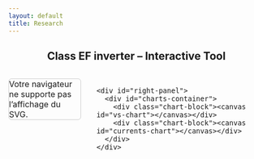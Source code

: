 ```yaml
---
layout: default
title: Research
---
```


<h2 style="text-align: center;">Class EF inverter – Interactive Tool</h2>

<div class="interactive-body">
  <style>
    .interactive-body { font-size: 1rem; margin-top: 2rem; }
    .interactive-body .container { display: flex; gap: 2rem; align-items: flex-start; }
    #left-panel, #right-panel { display: flex; flex-direction: column; gap: 1rem; }
    #left-panel { width: 50%; }
    #right-panel { width: 50%; }
    #left-panel svg, #left-panel object { width: 100%; height: auto; border: 1px solid #ccc; border-radius: 6px; }
    #charts-container { display: flex; flex-direction: column; height: 400px; gap: 1rem; }
    #charts-container .chart-block { flex: 1; }
    #charts-container canvas { width: 100% !important; height: 100% !important; }
  </style>

  <div class="container">
    <div id="left-panel">
      <object type="image/svg+xml" data="/assets/img/sec_circuit.svg">
        Votre navigateur ne supporte pas l’affichage du SVG.
      </object>
    </div>

    <div id="right-panel">
      <div id="charts-container">
        <div class="chart-block"><canvas id="vs-chart"></canvas></div>
        <div class="chart-block"><canvas id="currents-chart"></canvas></div>
      </div>
    </div>
  </div>
</div>

<script src="https://cdn.jsdelivr.net/npm/chart.js"></script>
<script>
const PI = Math.PI;
let charts = {}; // pour stocker les instances Chart.js

function plotCharts(res) {
  const N = 1000;
  const theta = res.theta;
  const phi = res.phi || 0;
  const i = res.i;

  const data = { vs: [], ie: [], is: [], ic: [] };

  for (let k = 0; k <= N; k++) {
    const wt = (k / N) * 4 * PI;
    const wtMod = wt % (2 * PI);
    const sinTerm = Math.sin(wt + phi);

    // VS
    let vsVal = 0;
    if (wtMod > PI - theta && wtMod <= PI) {
      vsVal = -i * (Math.cos(phi - theta) + Math.cos(wtMod + phi));
    } else if (wtMod > PI && wtMod <= 2 * PI - theta) {
      vsVal = 2;
    } else if (wtMod > 2 * PI - theta) {
      vsVal = 2 + i * (Math.cos(phi - theta) - Math.cos(wtMod + phi));
    }
    data.vs.push({ x: wt, y: 0.98 * vsVal });

    // Courants
    data.ie.push({ x: wt, y: (wtMod <= PI - theta || (wtMod > PI && wtMod <= 2 * PI - theta)) ? sinTerm * (wtMod <= PI - theta ? 1 : -1) : 0 });
    data.ic.push({ x: wt, y: (wtMod > PI - theta && wtMod <= PI || wtMod > 2 * PI - theta) ? sinTerm : 0 });
    data.is.push({ x: wt, y: (wtMod <= PI - theta) ? 0.98 * 2 * sinTerm : 0 });
  }

  // Paramètres pour les graphes
  const chartParams = {
    vs: { label: 'vs(ωt) / VDC', color: 'blue' },
    ie: { label: 'ie(ωt) / I', color: 'red' },
    is: { label: 'is(ωt) / I', color: 'green' },
    ic: { label: 'iC(ωt) / I', color: 'orange' }
  };

  const formatPi = val => {
    const n = val / PI;
    const rounded = Math.round(n);
    return Math.abs(n - rounded) < 0.05 ? (rounded === 0 ? '0' : `${rounded === 1 ? '' : rounded}π`) : '';
  };

  // Graphique du haut : vs
  if (!charts.vs) {
    charts.vs = new Chart(document.getElementById('vs-chart').getContext('2d'), {
      type: 'line',
      data: { datasets: [{ label: chartParams.vs.label, data: data.vs, borderColor: chartParams.vs.color, borderWidth: 2, pointRadius: 0, fill: false, tension: 0 }] },
      options: {
        responsive: true,
        maintainAspectRatio: false,
        plugins: { legend: { display: true } },
        scales: {
          x: { type: 'linear', min: 0, max: 4*PI, ticks: { stepSize: PI, callback: formatPi } , title:{display:true,text:'ωt (rad)'}},
          y: { min: -2, max: 2, title:{display:true,text:chartParams.vs.label} }
        }
      }
    });
  } else {
    charts.vs.data.datasets[0].data = data.vs;
    charts.vs.update();
  }

  // Graphique du bas : ic, ie, is
  const currentsDatasets = ['ic','ie','is'].map(key => ({
    label: chartParams[key].label,
    data: data[key],
    borderColor: chartParams[key].color,
    borderWidth: 2,
    pointRadius: 0,
    fill: false,
    tension: 0
  }));

  if (!charts.currents) {
    charts.currents = new Chart(document.getElementById('currents-chart').getContext('2d'), {
      type: 'line',
      data: { datasets: currentsDatasets },
      options: {
        responsive: true,
        maintainAspectRatio: false,
        plugins: { legend: { display: true } },
        scales: {
          x: { type: 'linear', min: 0, max: 4*PI, ticks: { stepSize: PI, callback: formatPi }, title:{display:true,text:'ωt (rad)'} },
          y: { min: -2, max: 2, title:{display:true,text:'Current (a.u.)'} }
        }
      }
    });
  } else {
    charts.currents.data.datasets = currentsDatasets;
    charts.currents.update();
  }
}

// Exemple d'appel
plotCharts({ theta: 0.5, phi: 0.2, i: 1 });
</script>
